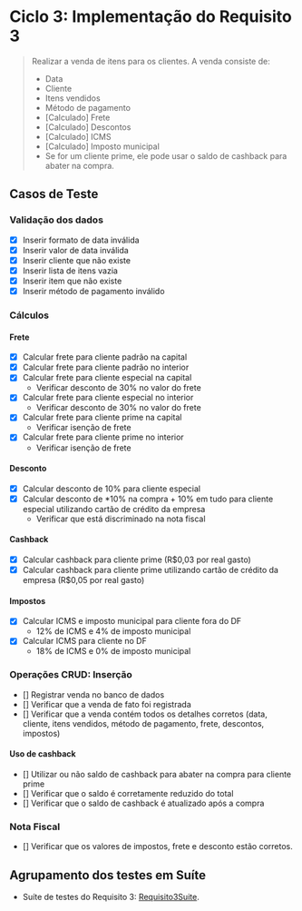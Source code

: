 

# Ciclo 3: Implementação do Requisito 3

> Realizar a venda de itens para os clientes. A venda consiste de:
> - Data
> - Cliente
> - Itens vendidos
> - Método de pagamento
> - [Calculado] Frete
> - [Calculado] Descontos
> - [Calculado] ICMS
> - [Calculado] Imposto municipal
> - Se for um cliente prime, ele pode usar o saldo de cashback para abater na compra.

## Casos de Teste

### Validação dos dados

- [x] Inserir formato de data inválida
- [x] Inserir valor de data inválida
- [x] Inserir cliente que não existe
- [x] Inserir lista de itens vazia
- [x] Inserir item que não existe
- [x] Inserir método de pagamento inválido

### Cálculos

#### Frete

- [x] Calcular frete para cliente padrão na capital
- [x] Calcular frete para cliente padrão no interior
- [x] Calcular frete para cliente especial na capital
    - Verificar desconto de 30% no valor do frete
- [x] Calcular frete para cliente especial no interior
    - Verificar desconto de 30% no valor do frete
- [x] Calcular frete para cliente prime na capital
    - Verificar isenção de frete
- [x] Calcular frete para cliente prime no interior
    - Verificar isenção de frete

#### Desconto

- [x] Calcular desconto de 10% para cliente especial
- [x] Calcular desconto de *10% na compra + 10% em tudo para cliente especial utilizando cartão de crédito da empresa
    - Verificar que está discriminado na nota fiscal

#### Cashback
- [x] Calcular cashback para cliente prime (R$0,03 por real gasto)
- [x] Calcular cashback para cliente prime utilizando cartão de crédito da empresa (R$0,05 por real gasto)

#### Impostos

- [x] Calcular ICMS e imposto municipal para cliente fora do DF
    - 12% de ICMS e 4% de imposto municipal
- [x] Calcular ICMS para cliente no DF
    - 18% de ICMS e 0% de imposto municipal

### Operações CRUD: Inserção

- [] Registrar venda no banco de dados
- [] Verificar que a venda de fato foi registrada
- [] Verificar que a venda contém todos os detalhes corretos (data, cliente, itens vendidos, método de pagamento, frete,
  descontos, impostos)


#### Uso de cashback

- [] Utilizar ou não saldo de cashback para abater na compra para cliente prime
- [] Verificar que o saldo é corretamente reduzido do total
- [] Verificar que o saldo de cashback é atualizado após a compra


### Nota Fiscal

- [] Verificar que os valores de impostos, frete e desconto estão corretos.

## Agrupamento dos testes em Suíte

* Suíte de testes do Requisito 3: [Requisito3Suite](../src/test/java/br/unb/Requisito3Suite.java).
